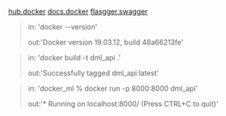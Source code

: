 [hub.docker](https://hub.docker.com/)
[docs.docker](https://docs.docker.com/engine/reference/commandline/docker/)
[flasgger.swagger](https://github.com/flasgger/flasgger)

> in: 'docker --version'
>
> out:'Docker version 19.03.12, build 48a66213fe'


> in: 'docker build -t dml_api .'
>
> out:'Successfully tagged dml_api:latest'

> in: 'docker_ml % docker run -p 8000:8000 dml_api'
>
> out:'* Running on localhost:8000/ (Press CTRL+C to quit)'

